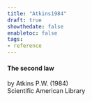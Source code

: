 ```yaml
---
title: "Atkins1984"
draft: true
showthedate: false
enabletoc: false
tags:
- reference
---
```


#### **The second law**     
by Atkins P.W. (1984)         
Scientific American Library      


